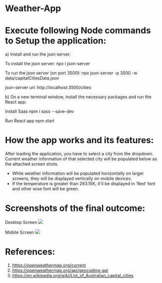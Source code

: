 # Weather-App


# Execute following Node commands to Setup the application:


a) Install and run the json server:

To install the json server:
npx i json-server

To run the json server (on port 3500):
npx json-server -p 3500 -w data/capitalCitiesData.json

json-server url: 
http://localhost:3500/cities

b) On a new terminal window, install the necessary packages and run the React app:

Install Saas
npm i sass --save-dev

Run React app
npm start

# How the app works and its features:

After loading the application, you have to select a city from the dropdown.
Current weather information of that selected city will be populated below as the attached screen shots.

- While weather information will be populated horizontally on larger screens, they will be displayed vertically on mobile devices.
- If the temperature is greater than 283.15K, it'll be displayed in 'Red' font and other wise font will be green.

# Screenshots of the final outcome:

Desktop Screen
![](Images/desktop_Screen.PNG)

Mobile Screen
![](Images/mobile_Screen.PNG)

# References:
1. https://openweathermap.org/current
2. https://openweathermap.org/api/geocoding-api
3. https://en.wikipedia.org/wiki/List_of_Australian_capital_cities

